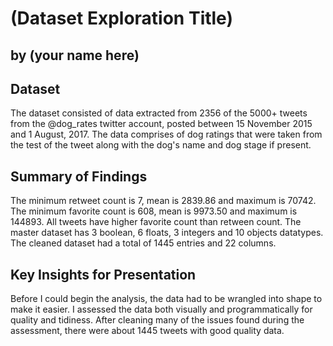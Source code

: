 # (Dataset Exploration Title)
## by (your name here)


## Dataset

The dataset consisted of data extracted from 2356 of the 5000+ tweets from the @dog_rates twitter account, posted between 15 November 2015 and 1 August, 2017. The data comprises of dog ratings that were taken from the test of the tweet along with the dog's name and dog stage if present. 



## Summary of Findings

The minimum retweet count is 7, mean is 2839.86 and maximum is 70742.
The minimum favorite count is 608, mean is 9973.50 and maximum is 144893.
All tweets have higher favorite count than retween count.
The master dataset has 3 boolean, 6 floats, 3 integers and 10 objects datatypes.
The cleaned dataset had a total of 1445 entries and 22 columns.


## Key Insights for Presentation

Before I could begin the analysis, the data had to be wrangled into shape to make it easier. I assessed the data both visually and programmatically for quality and tidiness. After cleaning many of the issues found during the assessment, there were about 1445 tweets with good quality data.